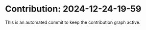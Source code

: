 # Contribution: 2024-12-24-19-59
This is an automated commit to keep the contribution graph active.
